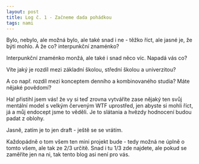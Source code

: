 ```yaml
---
layout: post
title: Log č. 1 - Začneme dada pohádkou
tags: nami
---
```


Bylo, nebylo, ale možná bylo, ale také snad i ne - těžko říct, ale jasné je, že býti mohlo. A že co? interpunkční znaménko?

Interpunkční znaménko monžá, ale také i snad něco víc. 
Napadá vás co? 

Víte jaký je rozdíl mezi základní školou, střední školou a univerzitou?

A co např. rozdíl mezi konceptem denního a kombinovaného studia? Máte nějaké povědomí?

Ha! přistihl jsem vás! že vy si teď zrovna vytváříte zase nějaký ten svůj mentální model s velkým červeným WTF uprostřed, jen abyste si mohli říct, já a můj endocept jsme to věděli. Je to slátania a hvězdy hodnocení budou padat z oblohy. 

Jasně, zatím je to jen draft - ještě se se vrátím.

Každopádně o tom všem ten mini projekt bude - tedy možná ne úplně o tomto všem, ale tak ze 2/3 určitě. Snad i tu 1/3 zde najdete, ale pokud se zaměříte jen na ni, tak tento blog asi není pro vás.


